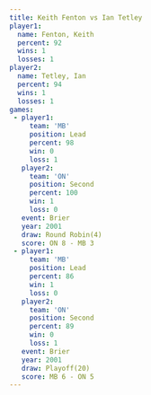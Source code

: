 ```yaml
---
title: Keith Fenton vs Ian Tetley
player1:             
  name: Fenton, Keith
  percent: 92        
  wins: 1            
  losses: 1          
player2:             
  name: Tetley, Ian  
  percent: 94        
  wins: 1            
  losses: 1          
games:
 - player1:        
     team: 'MB'    
     position: Lead
     percent: 98   
     win: 0        
     loss: 1       
   player2:          
     team: 'ON'      
     position: Second
     percent: 100    
     win: 1          
     loss: 0         
   event: Brier        
   year: 2001          
   draw: Round Robin(4)
   score: ON 8 - MB 3  
 - player1:        
     team: 'MB'    
     position: Lead
     percent: 86   
     win: 1        
     loss: 0       
   player2:          
     team: 'ON'      
     position: Second
     percent: 89     
     win: 0          
     loss: 1         
   event: Brier      
   year: 2001        
   draw: Playoff(20) 
   score: MB 6 - ON 5
---
```


